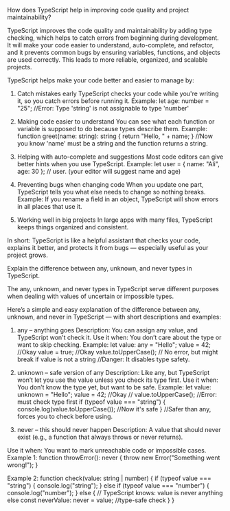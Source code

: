 How does TypeScript help in improving code quality and project maintainability?

TypeScript improves the code quality and maintainability by adding type checking, which helps to catch errors from beginning during development. It will make your code easier to understand, auto-complete, and refactor, and it prevents common bugs by ensuring variables, functions, and objects are used correctly. This leads to more reliable, organized, and scalable projects.

TypeScript helps make your code better and easier to manage by:
1. Catch mistakes early
TypeScript checks your code while you're writing it, so you catch errors before running it.
Example: let age: number = "25";  //Error: Type 'string' is not assignable to type 'number'

2. Making code easier to understand
You can see what each function or variable is supposed to do because types describe them.
Example:
function greet(name: string): string {
 return "Hello, " + name;
}
//Now you know 'name' must be a string and the function returns a string.

3. Helping with auto-complete and suggestions
Most code editors can give better hints when you use TypeScript.
Example: let user = { name: "Ali", age: 30 };
// user. (your editor will suggest name and age)

4. Preventing bugs when changing code
When you update one part, TypeScript tells you what else needs to change so nothing breaks.
Example:
If you rename a field in an object, TypeScript will show errors in all places that use it.

5. Working well in big projects
In large apps with many files, TypeScript keeps things organized and consistent.

In short: TypeScript is like a helpful assistant that checks your code, explains it better, and protects it from bugs — especially useful as your project grows.



Explain the difference between any, unknown, and never types in TypeScript.

The any, unknown, and never types in TypeScript serve different purposes when dealing with values of uncertain or impossible types.

Here’s a simple and easy explanation of the difference between any, unknown, and never in TypeScript — with short descriptions and examples:
1. any – anything goes
Description: You can assign any value, and TypeScript won't check it.
Use it when: You don’t care about the type or want to skip checking.
Example:
let value: any = "Hello";
value = 42;       //Okay
value = true;     //Okay
value.toUpperCase(); // No error, but might break if value is not a string
//Danger: It disables type safety.

2. unknown – safe version of any
Description: Like any, but TypeScript won’t let you use the value unless you check its type first.
Use it when: You don’t know the type yet, but want to be safe. 
Example:
let value: unknown = "Hello";
value = 42;        //Okay
// value.toUpperCase(); //Error: must check type first
if (typeof value === "string") {
  console.log(value.toUpperCase()); //Now it's safe
} //Safer than any, forces you to check before using.
3. never – this should never happen
Description: A value that should never exist (e.g., a function that always throws or never returns).


Use it when: You want to mark unreachable code or impossible cases.
Example 1:
function throwError(): never {
  throw new Error("Something went wrong!");
}

Example 2:
function check(value: string | number) {
  if (typeof value === "string") {
    console.log("string");
  } else if (typeof value === "number") {
    console.log("number");
  } else {
    // TypeScript knows: value is never anything else
    const neverValue: never = value; //type-safe check
  }
}
